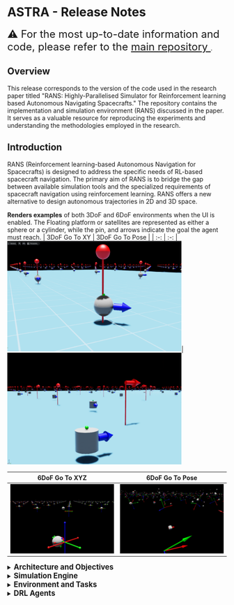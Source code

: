 # ASTRA - Release Notes


<font size=5>
⚠️ 
For the most up-to-date information and code, please refer to the <a href="https://github.com/elharirymatteo/RANS/tree/main"> main repository </a>
</font>.

## Overview

This release corresponds to the version of the code used in the research paper titled "RANS: Highly-Parallelised Simulator for Reinforcement learning based Autonomous Navigating Spacecrafts." The repository contains the implementation and simulation environment (RANS) discussed in the paper. It serves as a valuable resource for reproducing the experiments and understanding the methodologies employed in the research.

## Introduction

RANS (Reinforcement learning-based Autonomous Navigation for Spacecrafts) is designed to address the specific needs of RL-based spacecraft navigation. The primary aim of RANS is to bridge the gap between available simulation tools and the specialized requirements of spacecraft navigation using reinforcement learning. RANS offers a new alternative to design autonomous trajectories in 2D and 3D space.

**Renders examples** of both 3DoF and 6DoF environments when the UI is enabled. The Floating platform or satellites are represented as either a sphere or a  cylinder, while the pin, and arrows indicate the goal the agent must reach.
 | 3DoF Go To XY | 3DoF Go To Pose |
 | :-: | :-: | 
 <img src="omniisaacgymenvs/images/3dof_gotoxy.png" width="400"/>| <img src="omniisaacgymenvs/images/3dof_pose.png" width="400"/>

 | 6DoF Go To XYZ | 6DoF Go To Pose |
 | :-: | :-: |  
 <img src="omniisaacgymenvs/images/6DofGoToXYZ.png" width="400"/>| <img src="omniisaacgymenvs/images/6DofGoToPose.png" width="400"/>

<details>
<summary><span style="font-size: 1.2em; font-weight: bold;">Architecture and Objectives</span></summary>

RANS is structured to replicate realistic orbital operations as well as air-bearing platforms, providing a fast, stable, and precise simulation environment. It consists of two main scenarios: a 3 Degree of Freedom (DoF) "Floating Platform" (FP) robot and a 6 DoF navigating scenario. These scenarios allow users to specify or randomize initial conditions and goals for spacecraft control tasks.

</details>



<details>
<summary><span style="font-size: 1.2em; font-weight: bold;">Simulation Engine</span></summary>

RANS utilizes the PhysX engine within IsaacSim, a GPU-based physics engine renowned for its capacity to rapidly simulate numerous parallel systems. A sub-stepping strategy is employed to maintain simulation stability, especially conducive for reinforcement learning tasks characterized by short time intervals.

</details>

<details>
<summary><span style="font-size: 1.2em; font-weight: bold;">Environment and Tasks</span></summary>

In both 3 DoF and 6 DoF scenarios, RANS provides a default system configuration with varying thruster setups to accommodate different control tasks. The observation and action spaces are appropriately defined for each scenario and task, allowing for precise control and movement in the specified environment.

</details>

<details>
<summary><span style="font-size: 1.2em; font-weight: bold;">DRL Agents</span></summary>

The evaluation of RANS involves leveraging PPO (Proximal Policy Optimization) policies with multi-discrete action-space to solve various tasks in both 3 DoF and 6 DoF scenarios. The agents are modeled as actor-critic networks and are trained for specific epochs with varying network architectures to suit the task complexity.

</details>
